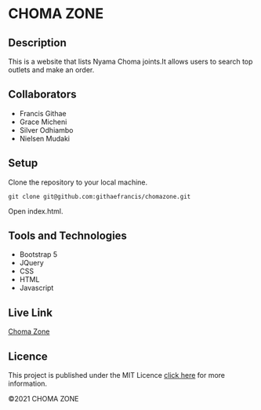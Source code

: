 # CHOMA ZONE

## Description
This is a website that lists Nyama Choma joints.It allows users to search top outlets and make an order.

## Collaborators

- Francis Githae
- Grace Micheni
- Silver Odhiambo
- Nielsen Mudaki

## Setup 

Clone the repository to your local machine.

```git
git clone git@github.com:githaefrancis/chomazone.git
```
Open index.html.

## Tools and Technologies
- Bootstrap 5
- JQuery
- CSS
- HTML
- Javascript

## Live Link
[Choma Zone](https://githaefrancis.github.io/chomazone/)

## Licence

This project is published under the MIT Licence  [click here](README.md) for more information.

&copy;2021 CHOMA ZONE